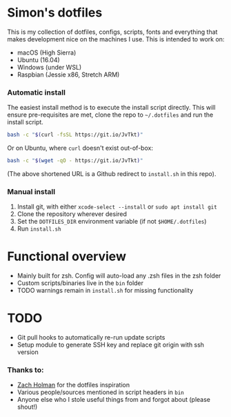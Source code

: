 # Simon's dotfiles

This is my collection of dotfiles, configs, scripts, fonts and everything that
makes development nice on the machines I use. This is intended to work on:
* macOS (High Sierra)
* Ubuntu (16.04)
* Windows (under WSL)
* Raspbian (Jessie x86, Stretch ARM)

### Automatic install

The easiest install method is to execute the install script directly. This will
ensure pre-requisites are met, clone the repo to `~/.dotfiles` and run the
install script.

```bash
bash -c "$(curl -fsSL https://git.io/JvTkt)"
```
Or on Ubuntu, where `curl` doesn't exist out-of-box:
```bash
bash -c "$(wget -qO - https://git.io/JvTkt)"
```
(The above shortened URL is a Github redirect to `install.sh` in this repo).


### Manual install
1. Install git, with either `xcode-select --install` or `sudo apt install git`
2. Clone the repository wherever desired
3. Set the `DOTFILES_DIR` environment variable (if not `$HOME/.dotfiles`)
4. Run `install.sh`


# Functional overview
* Mainly built for zsh. Config will auto-load any .zsh files in the zsh folder
* Custom scripts/binaries live in the `bin` folder
* TODO warnings remain in `install.sh` for missing functionality

# TODO
* Git pull hooks to automatically re-run update scripts
* Setup module to generate SSH key and replace git origin with ssh version

### Thanks to:
* [Zach Holman](http://github.com/holman/dotfiles) for the dotfiles inspiration
* Various people/sources mentioned in script headers in `bin`
* Anyone else who I stole useful things from and forgot about (please shout!)
